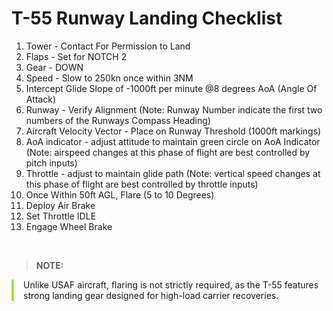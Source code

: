 # T-55 Runway Landing Checklist

1. Tower - Contact For Permission to Land
2. Flaps - Set for NOTCH 2
3. Gear - DOWN
4. Speed - Slow to 250kn once within 3NM
5. Intercept Glide Slope of -1000ft per minute @8 degrees AoA (Angle Of Attack)
6. Runway - Verify Alignment (Note: Runway Number indicate the first two numbers of the Runways Compass Heading)
7. Aircraft Velocity Vector - Place on Runway Threshold (1000ft markings)
8. AoA indicator - adjust attitude to maintain green circle on AoA Indicator (Note: airspeed changes at this phase of flight are best controlled by pitch inputs)
9. Throttle - adjust to maintain glide path (Note: vertical speed changes at this phase of flight are best controlled by throttle inputs)
10. Once Within 50ft AGL, Flare (5 to 10 Degrees)
11. Deploy Air Brake
12. Set Throttle IDLE
13. Engage Wheel Brake

<br>

> **NOTE:**

<div style="border-left: 4px solid #a0e33b; padding-left: 15px; margin-bottom: 20px;">
    Unlike USAF aircraft, flaring is not strictly required, as the T-55 features strong landing gear designed for high-load carrier recoveries.

</div>

<br>
